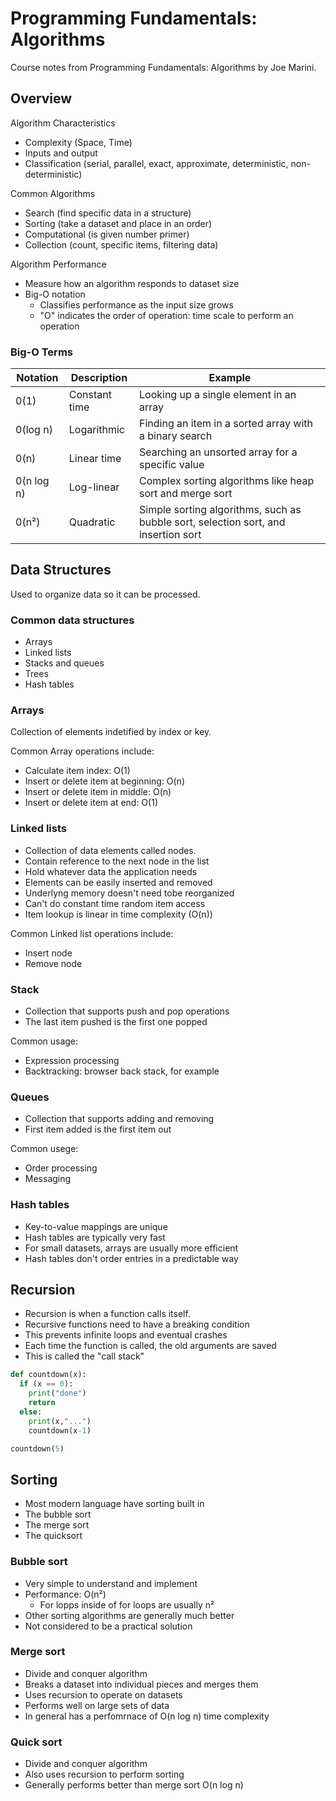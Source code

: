 # Programming Fundamentals: Algorithms

Course notes from Programming Fundamentals: Algorithms by Joe Marini.

## Overview

Algorithm Characteristics

- Complexity (Space, Time)
- Inputs and output
- Classification (serial, parallel, exact, approximate, deterministic, non-deterministic)

Common Algorithms

- Search (find specific data in a structure)
- Sorting (take a dataset and place in an order)
- Computational (is given number primer)
- Collection (count, specific items, filtering data)

Algorithm Performance

- Measure how an algorithm responds to dataset size
- Big-O notation
  - Classifies performance as the input size grows
  - "O" indicates the order of operation: time scale to perform an operation

### Big-O Terms

| Notation   | Description   | Example                                                                            |
| ---------- | ------------- | ---------------------------------------------------------------------------------- |
| 0(1)       | Constant time | Looking up a single element in an array                                            |
| 0(log n)   | Logarithmic   | Finding an item in a sorted array with a binary search                             |
| 0(n)       | Linear time   | Searching an unsorted array for a specific value                                   |
| 0(n log n) | Log-linear    | Complex sorting algorithms like heap sort and merge sort                           |
| 0(n²)      | Quadratic     | Simple sorting algorithms, such as bubble sort, selection sort, and insertion sort |


## Data Structures

Used to organize data so it can be processed.

### Common data structures

- Arrays
- Linked lists
- Stacks and queues
- Trees
- Hash tables

### Arrays

Collection of elements indetified by index or key.

Common Array operations include:

- Calculate item index: O(1)
- Insert or delete item at beginning: O(n)
- Insert or delete item in middle: O(n)
- Insert or delete item at end: O(1)

### Linked lists

- Collection of data elements called nodes.
- Contain reference to the next node in the list
- Hold whatever data the application needs
- Elements can be easily inserted and removed
- Underlyng memory doesn't need tobe reorganized
- Can't do constant time random item access
- Item lookup is linear in time complexity (O(n))

Common Linked list operations include:
- Insert node
- Remove node

### Stack

- Collection that supports push and pop operations
- The last item pushed is the first one popped

Common usage:
- Expression processing
- Backtracking: browser back stack, for example

### Queues

- Collection that supports adding and removing
- First item added is the first item out

Common usege:
- Order processing
- Messaging

### Hash tables

- Key-to-value mappings are unique
- Hash tables are typically very fast
- For small datasets, arrays are usually more efficient
- Hash tables don't order entries in a predictable way


## Recursion

- Recursion is when a function calls itself.
- Recursive functions need to have a breaking condition
- This prevents infinite loops and eventual crashes
- Each time the function is called, the old arguments are saved
- This is called the "call stack"

```python
def countdown(x):
  if (x == 0):
    print("done")
    return
  else:
    print(x,"...")
    countdown(x-1)

countdown(5)
```

## Sorting

- Most modern language have sorting built in
- The bubble sort
- The merge sort
- The quicksort

### Bubble sort

- Very simple to understand and implement
- Performance: O(n²)
  - For lopps inside of for loops are usually n²
- Other sorting algorithms are generally much better
- Not considered to be a practical solution

### Merge sort

- Divide and conquer algorithm
- Breaks a dataset into individual pieces and merges them
- Uses recursion to operate on datasets
- Performs well on large sets of data
- In general has a perfomrnace of O(n log n) time complexity

### Quick sort

- Divide and conquer algorithm
- Also uses recursion to perform sorting
- Generally performs better than merge sort O(n log n)

